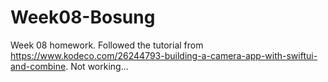 # Week08-Bosung
Week 08 homework. Followed the tutorial from https://www.kodeco.com/26244793-building-a-camera-app-with-swiftui-and-combine.
Not working...
